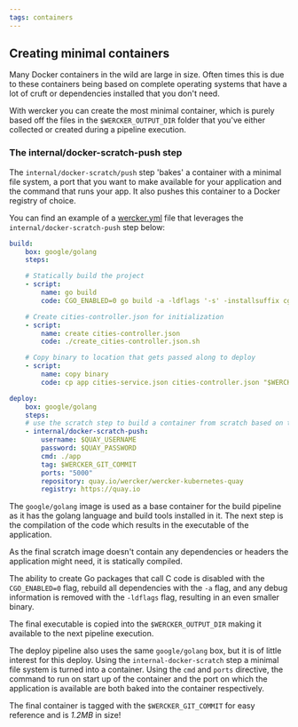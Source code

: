 ```yaml
---
tags: containers
---
```


## Creating minimal containers

Many Docker containers in the wild are large in size. Often times this
is due to these containers being based on complete operating systems
that have a lot of cruft or dependencies installed that you don't need.

With wercker you can create the most minimal container, which is purely
based off the files in the `$WERCKER_OUTPUT_DIR` folder that you've
either collected or created during a pipeline execution.

### The internal/docker-scratch-push step

The `internal/docker-scratch/push` step 'bakes' a container with a
minimal file system, a port that you want to make available for your
application and the command that runs your app. It also pushes this
container to a Docker registry of choice.

You can find an example of a [wercker.yml](/docs/wercker-yml/index.html)
file that leverages the `internal/docker-scratch-push` step below:

```yaml
build:
    box: google/golang
    steps:

    # Statically build the project
    - script:
        name: go build
        code: CGO_ENABLED=0 go build -a -ldflags '-s' -installsuffix cgo -o app .

    # Create cities-controller.json for initialization
    - script:
        name: create cities-controller.json
        code: ./create_cities-controller.json.sh

    # Copy binary to location that gets passed along to deploy
    - script:
        name: copy binary
        code: cp app cities-service.json cities-controller.json "$WERCKER_OUTPUT_DIR"

deploy:
    box: google/golang
    steps:
    # use the scratch step to build a container from scratch based on the files present
    - internal/docker-scratch-push:
        username: $QUAY_USERNAME
        password: $QUAY_PASSWORD
        cmd: ./app
        tag: $WERCKER_GIT_COMMIT
        ports: "5000"
        repository: quay.io/wercker/wercker-kubernetes-quay
        registry: https://quay.io
```

The `google/golang` image is used as a base container for the build pipeline as
it has the golang language and build tools installed in it. The next
step is the compilation of the code which results in the executable of
the application.

As the final scratch image doesn't contain any dependencies or headers
the application might need, it is statically compiled.

The ability to create Go packages that call C code is disabled with the
`CGO_ENABLED=0` flag, rebuild all dependencies with the `-a` flag, and any
debug information is removed with the `-ldflags` flag, resulting in an even smaller binary.

The final executable is copied into the `$WERCKER_OUTPUT_DIR` making it
available to the next pipeline execution.

The deploy pipeline also uses the same `google/golang` box, but it is of
little interest for this deploy. Using the `internal-docker-scratch`
step a minimal file system is turned into a container. Using the `cmd`
and `ports` directive, the command to run on start up of the container
and the port on which the application is available are both baked into
the container respectively.

The final container is tagged with the `$WERCKER_GIT_COMMIT` for easy
reference and is *1.2MB* in size!

